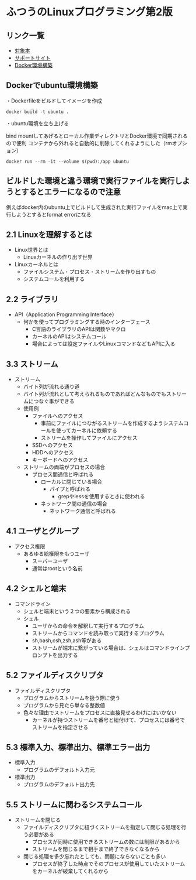 # ふつうのLinuxプログラミング第2版

## リンク一覧

- [対象本](https://www.amazon.co.jp/dp/B075ST51Y5)
- [サポートサイト](https://i.loveruby.net/stdlinux2/)
- [Docker環境構築](https://www.isoroot.jp/blog/4714/)

## Dockerでubuntu環境構築

・Dockerfileをビルドしてイメージを作成

```terminal
docker build -t ubuntu .
```

・ubuntu環境を立ち上げる

bind mountしてあげるとローカル作業ディレクトリとDocker環境で同期されるので便利
コンテナから外れると自動的に削除してくれるようにした（rmオプション）

```terminal
docker run --rm -it --volume $(pwd):/app ubuntu
```

## ビルドした環境と違う環境で実行ファイルを実行しようとするとエラーになるので注意

例えばdocker内のubuntu上でビルドして生成された実行ファイルをmac上で実行しようとするとformat errorになる

## 2.1 Linuxを理解するとは

- Linux世界とは
  - Linuxカーネルの作り出す世界
- Linuxカーネルとは
  - ファイルシステム・プロセス・ストリームを作り出すもの
  - システムコールを利用する

## 2.2 ライブラリ

- API（Application Programming Interface）
  - 何かを使ってプログラミングする時のインターフェース
    - C言語のライブラリのAPIは関数やマクロ
    - カーネルのAPIはシステムコール
    - 場合によっては設定ファイルやLinuxコマンドなどもAPIに入る

## 3.3 ストリーム

- ストリーム
  - バイト列が流れる通り道
  - バイト列が流れとして考えられるものであればどんなものでもストリームにつなぐ事ができる
  - 使用例
    - ファイルへのアクセス
      - 事前にファイルにつながるストリームを作成するようシステムコールを使ってカーネルに依頼する
      - ストリームを操作してファイルにアクセス
    - SSDへのアクセス
    - HDDへのアクセス
    - キーボードへのアクセス
  - ストリームの両端がプロセスの場合
    - プロセス間通信と呼ばれる
      - ローカルに閉じている場合
        - パイプと呼ばれる
          - grepやlessを使用するときに使われる
      - ネットワーク間の通信の場合
        - ネットワーク通信と呼ばれる

## 4.1 ユーザとグループ

- アクセス権限
  - あるゆる絵権限をもつユーザ
    - スーパーユーザ
    - 通常はrootという名前

## 4.2 シェルと端末

- コマンドライン
  - シェルと端末という２つの要素から構成される
  - シェル
    - ユーザからの命令を解釈して実行するプログラム
    - ストリームからコマンドを読み取って実行するプログラム
    - sh,bash,csh,zsh,ash等がある
    - ストリームが端末に繋がっている場合は、シェルはコマンドラインプロンプトを出力する

## 5.2 ファイルディスクリプタ

- ファイルディスクリプタ
  - プログラムからストリームを扱う際に使う
  - プログラムから見たら単なる整数値
  - 色々な理由でストリームをプロセスに直接見せるわけにはいかない
    - カーネルが持つストリームを番号と紐付けて、プロセスには番号でストリームを指定させる

## 5.3 標準入力、標準出力、標準エラー出力

- 標準入力
  - プログラムのデフォルト入力元
- 標準出力
  - プログラムのデフォルト出力先

## 5.5 ストリームに関わるシステムコール

- ストリームを閉じる
  - ファイルディスクリプタに紐づくストリームを指定して閉じる処理を行う必要がある
    - プロセスが同時に使用できるストリームの数には制限があるから
    - ストリームを閉じるまで相手まで終了できなくなるから
  - 閉じる処理を多少忘れたとしても、問題にならないことも多い
    - プロセスが終了した時点でそのプロセスが使用していたストリームをカーネルが破棄してくれるから
